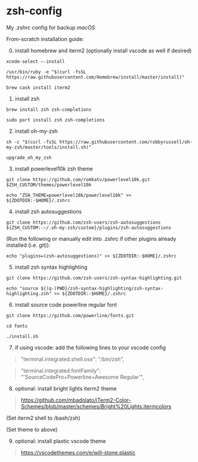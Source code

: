 # zsh-config
My .zshrc config for backup *macOS*

From-scratch installation guide:

0. install homebrew and iterm2 (optionally install vscode as well if desired)

`xcode-select —-install`

`/usr/bin/ruby -e "$(curl -fsSL https://raw.githubusercontent.com/Homebrew/install/master/install)"`

`brew cask install iterm2`


1. install zsh

`brew install zsh zsh-completions`

`sudo port install zsh zsh-completions`


2. install oh-my-zsh

`sh -c "$(curl -fsSL https://raw.githubusercontent.com/robbyrussell/oh-my-zsh/master/tools/install.sh)"`

`upgrade_oh_my_zsh`


3. install powerlevel10k zsh theme

`git clone https://github.com/romkatv/powerlevel10k.git $ZSH_CUSTOM/themes/powerlevel10k`

`echo "ZSH_THEME=powerlevel10k/powerlevel10k" >> ${ZDOTDIR:-$HOME}/.zshrc`


4. install zsh autosuggestions

`git clone https://github.com/zsh-users/zsh-autosuggestions ${ZSH_CUSTOM:-~/.oh-my-zsh/custom}/plugins/zsh-autosuggestions`

(Run the following or manually edit into .zshrc if other plugins already installed (i.e. git)):

`echo "plugins=(zsh-autosuggestions)" >> ${ZDOTDIR:-$HOME}/.zshrc`


5. install zsh syntax highlighting

`git clone https://github.com/zsh-users/zsh-syntax-highlighting.git`

`echo "source ${(q-)PWD}/zsh-syntax-highlighting/zsh-syntax-highlighting.zsh" >> ${ZDOTDIR:-$HOME}/.zshrc`


6. install source code powerline regular font

`git clone https://github.com/powerline/fonts.git`

`cd fonts`

`./install.sh`


7. if using vscode: add the following lines to your vscode config

> "terminal.integrated.shell.osx": "/bin/zsh",

> "terminal.integrated.fontFamily": "'SourceCodePro+Powerline+Awesome Regular'",


8. optional: install bright lights iterm2 theme

> https://github.com/mbadolato/iTerm2-Color-Schemes/blob/master/schemes/Bright%20Lights.itermcolors

(Set iterm2 shell to /bash/zsh)

(Set theme to above)


9. optional: install plastic vscode theme

> https://vscodethemes.com/e/will-stone.plastic
